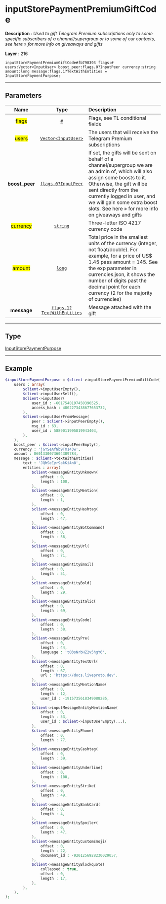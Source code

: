 # inputStorePaymentPremiumGiftCode

**Description** : *Used to gift Telegram Premium subscriptions only to some specific subscribers of a channel/supergroup or to some of our contacts, see here &raquo; for more info on giveaways and gifts*

**Layer** : 216

```tl
inputStorePaymentPremiumGiftCode#fb790393 flags:# users:Vector<InputUser> boost_peer:flags.0?InputPeer currency:string amount:long message:flags.1?TextWithEntities = InputStorePaymentPurpose;
```

---

## Parameters

| Name | Type | Description |
| :---: | :---: | :--- |
| <mark>flags</mark> | [`#`](type/#) | Flags, see TL conditional fields |
| <mark>users</mark> | [`Vector<InputUser>`](type/InputUser) | The users that will receive the Telegram Premium subscriptions |
| **boost_peer** | [`flags.0?InputPeer`](type/InputPeer) | If set, the gifts will be sent on behalf of a channel/supergroup we are an admin of, which will also assign some boosts to it. Otherwise, the gift will be sent directly from the currently logged in user, and we will gain some extra boost slots. See here » for more info on giveaways and gifts |
| <mark>currency</mark> | [`string`](type/string) | Three-letter ISO 4217 currency code |
| <mark>amount</mark> | [`long`](type/long) | Total price in the smallest units of the currency (integer, not float/double). For example, for a price of US$ 1.45 pass amount = 145. See the exp parameter in currencies.json, it shows the number of digits past the decimal point for each currency (2 for the majority of currencies) |
| **message** | [`flags.1?TextWithEntities`](type/TextWithEntities) | Message attached with the gift |

---

## Type

[InputStorePaymentPurpose](type/InputStorePaymentPurpose)

---

## Example

```php
$inputStorePaymentPurpose = $client->inputStorePaymentPremiumGiftCode(
	users : array(
		$client->inputUserEmpty(),
		$client->inputUserSelf(),
		$client->inputUser(
			user_id : -6017540197450396525,
			access_hash : 4802273438677653732,
		),
		$client->inputUserFromMessage(
			peer : $client->inputPeerEmpty(),
			msg_id : 63,
			user_id : 5889011995819943403,
		),
	),
	boost_peer : $client->inputPeerEmpty(),
	currency : 'jGYSeAfNb9Tm143w',
	amount : 8601330073604309784,
	message : $client->textWithEntities(
		text : 'JQhSeEyr9akKiAn8',
		entities : array(
			$client->messageEntityUnknown(
				offset : 0,
				length : 100,
			),
			$client->messageEntityMention(
				offset : 0,
				length : 1,
			),
			$client->messageEntityHashtag(
				offset : 0,
				length : 47,
			),
			$client->messageEntityBotCommand(
				offset : 0,
				length : 56,
			),
			$client->messageEntityUrl(
				offset : 0,
				length : 71,
			),
			$client->messageEntityEmail(
				offset : 0,
				length : 51,
			),
			$client->messageEntityBold(
				offset : 0,
				length : 29,
			),
			$client->messageEntityItalic(
				offset : 0,
				length : 69,
			),
			$client->messageEntityCode(
				offset : 0,
				length : 38,
			),
			$client->messageEntityPre(
				offset : 0,
				length : 44,
				language : 'tO3sNrbHZ2v5hgY6',
			),
			$client->messageEntityTextUrl(
				offset : 0,
				length : 67,
				url : 'https://docs.liveproto.dev',
			),
			$client->messageEntityMentionName(
				offset : 0,
				length : 12,
				user_id : -1915735618349088285,
			),
			$client->inputMessageEntityMentionName(
				offset : 0,
				length : 53,
				user_id : $client->inputUserEmpty(...),
			),
			$client->messageEntityPhone(
				offset : 0,
				length : 77,
			),
			$client->messageEntityCashtag(
				offset : 0,
				length : 39,
			),
			$client->messageEntityUnderline(
				offset : 0,
				length : 100,
			),
			$client->messageEntityStrike(
				offset : 0,
				length : 49,
			),
			$client->messageEntityBankCard(
				offset : 0,
				length : 4,
			),
			$client->messageEntitySpoiler(
				offset : 0,
				length : 47,
			),
			$client->messageEntityCustomEmoji(
				offset : 0,
				length : 22,
				document_id : -9201256928230029057,
			),
			$client->messageEntityBlockquote(
				collapsed : true,
				offset : 0,
				length : 17,
			),
		),
	),
);
```